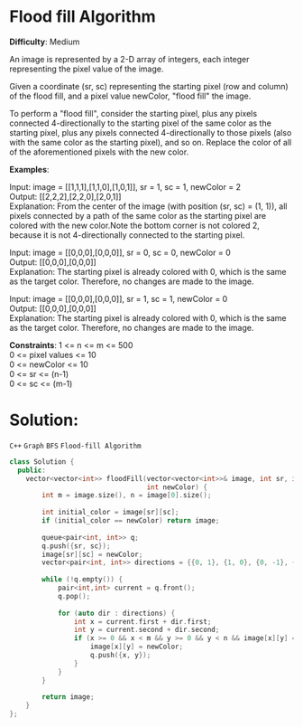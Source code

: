 # Flood fill Algorithm  
**Difficulty**: Medium  

An image is represented by a 2-D array of integers, each integer representing the pixel value of the image.  

Given a coordinate (sr, sc) representing the starting pixel (row and column) of the flood fill, and a pixel value newColor, "flood fill" the image.  

To perform a "flood fill", consider the starting pixel, plus any pixels connected 4-directionally to the starting pixel of the same color as the starting pixel, plus any pixels connected 4-directionally to those pixels (also with the same color as the starting pixel), and so on. Replace the color of all of the aforementioned pixels with the new color.  

**Examples**:  

Input: image = [[1,1,1],[1,1,0],[1,0,1]], sr = 1, sc = 1, newColor = 2  
Output: [[2,2,2],[2,2,0],[2,0,1]]  
Explanation: From the center of the image (with position (sr, sc) = (1, 1)), all pixels connected by a path of the same color as the starting pixel are colored with the new color.Note the bottom corner is not colored 2, because it is not 4-directionally connected to the starting pixel.  

Input: image = [[0,0,0],[0,0,0]], sr = 0, sc = 0, newColor = 0  
Output: [[0,0,0],[0,0,0]]  
Explanation: The starting pixel is already colored with 0, which is the same as the target color. Therefore, no changes are made to the image.  

Input: image = [[0,0,0],[0,0,0]], sr = 1, sc = 1, newColor = 0  
Output: [[0,0,0],[0,0,0]]  
Explanation: The starting pixel is already colored with 0, which is the same as the target color. Therefore, no changes are made to the image.  

**Constraints**:
1 <= n <= m <= 500  
0 <= pixel values <= 10  
0 <= newColor <= 10  
0 <= sr <= (n-1)  
0 <= sc <= (m-1)  

# Solution:
  `C++` `Graph` `BFS` `Flood-fill Algorithm`  
```cpp
class Solution {
  public:
    vector<vector<int>> floodFill(vector<vector<int>>& image, int sr, int sc,
                                  int newColor) {
        int m = image.size(), n = image[0].size();
        
        int initial_color = image[sr][sc];
        if (initial_color == newColor) return image;
    
        queue<pair<int, int>> q;
        q.push({sr, sc});
        image[sr][sc] = newColor;
        vector<pair<int, int>> directions = {{0, 1}, {1, 0}, {0, -1}, {-1, 0}};
    
        while (!q.empty()) {
            pair<int,int> current = q.front();
            q.pop();
    
            for (auto dir : directions) {
                int x = current.first + dir.first;
                int y = current.second + dir.second;
                if (x >= 0 && x < m && y >= 0 && y < n && image[x][y] == initial_color) {
                    image[x][y] = newColor;
                    q.push({x, y});
                }
            }
        }
    
        return image;
    }
};
```
